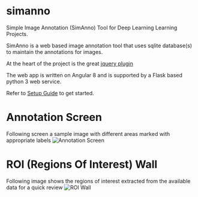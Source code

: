 # simanno
Simple Image Annotation (SimAnno) Tool for Deep Learning Learning Projects.

SimAnno is a web based image annotation tool that uses sqlite database(s) to maintain the annotations for images.

At the heart of the project is the great [jquery plugin](https://github.com/360Learning/jquery-select-areas)

The web app is written on Angular 8 and is supported by a Flask based python 3 web service.

Refer to  [Setup Guide](https://github.com/faisalthaheem/simanno/wiki/Setup-Guide) to get started.

# Annotation Screen
Following screen a sample image with different areas marked with appropriate labels
![Annotation Screen](https://rawcdn.githack.com/faisalthaheem/simanno/daec6b7be6a4dcfbd2f332199bcc97bc5b130e1c/screenshots/annotating-v2.png)

# ROI (Regions Of Interest) Wall
Following image shows the regions of interest extracted from the available data for a quick review
![ROI Wall](https://raw.githack.com/faisalthaheem/simanno/master/screenshots/wall-v2.png)